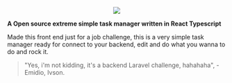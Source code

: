 <p align="center">
  <img src="https://i.imgur.com/aFwou9b.jpg" />
</p>



**A Open source extreme simple task manager written in React Typescript**

Made this front end just for a job challenge, this is a very simple task manager ready for connect to your backend, edit and do what you wanna to do and rock it.
                    
> "Yes, i'm not kidding, it's a backend Laravel challenge, hahahaha", -Emidio, Ivson.
